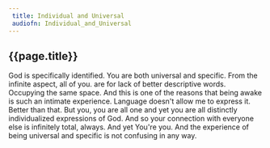 ```yaml
---
 title: Individual and Universal
 audiofn: Individual_and_Universal
---
```


## {{page.title}}

God is specifically identified. You are both universal and specific.
From the infinite aspect, all of you. are for lack of better descriptive
words. Occupying the same space. And this is one of the reasons that
being awake is such an intimate experience. Language doesn't allow me to
express it. Better than that. But you, you are all one and yet you are
all distinctly individualized expressions of God. And so your connection
with everyone else is infinitely total, always. And yet You're you. And
the experience of being universal and specific is not confusing in any
way.

